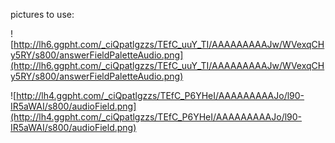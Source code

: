 pictures to use:

![http://lh6.ggpht.com/_ciQpatlgzzs/TEfC_uuY_TI/AAAAAAAAAJw/WVexqCHy5RY/s800/answerFieldPaletteAudio.png](http://lh6.ggpht.com/_ciQpatlgzzs/TEfC_uuY_TI/AAAAAAAAAJw/WVexqCHy5RY/s800/answerFieldPaletteAudio.png)

![http://lh4.ggpht.com/_ciQpatlgzzs/TEfC_P6YHeI/AAAAAAAAAJo/l90-IR5aWAI/s800/audioField.png](http://lh4.ggpht.com/_ciQpatlgzzs/TEfC_P6YHeI/AAAAAAAAAJo/l90-IR5aWAI/s800/audioField.png)